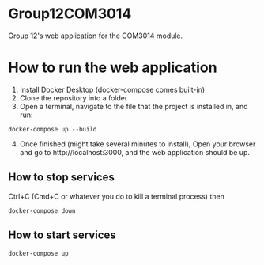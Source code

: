 # Group12COM3014
Group 12's web application for the COM3014 module.

# How to run the web application

1. Install Docker Desktop (docker-compose comes built-in)
2. Clone the repository into a folder
3. Open a terminal, navigate to the file that the project is installed in, and run:
```
docker-compose up --build
```
4. Once finished (might take several minutes to install), Open your browser and go to http://localhost:3000, and the web application should be up.

## How to stop services

Ctrl+C (Cmd+C or whatever you do to kill a terminal process) then
```
docker-compose down
```

## How to start services

```
docker-compose up
```
